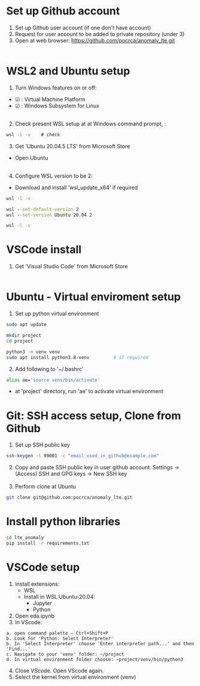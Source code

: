 # Set up Github account
1. Set up Github user account (if one don't have account)
2. Request for user account to be added to private repository (under 3)
3. Open at web browser: https://github.com/pocrca/anomaly_lte.git  
&nbsp;  

# WSL2 and Ubuntu setup
1. Turn Windows features on or off:
- &#9745; : Virtual Machine Platform 
- &#9745; : Windows Subsystem for Linux  
&nbsp;

2. Check present WSL setup at at Windows command prompt, :
```cmd
wsl -l -v    # check
```
3. Get 'Ubuntu 20.04.5 LTS' from Microsoft Store  
- Open Ubuntu  
&nbsp;  

4. Configure WSL version to be 2:
- Download and install 'wsl_update_x64' if required
```cmd
wsl -l -v

wsl --set-default-version 2
wsl --set-version Ubuntu 20.04 2

wsl -l -v
```  

# VSCode install
1. Get 'Visual Studio Code' from Microsoft Store    
&nbsp;  

# Ubuntu - Virtual enviroment setup  
1. Set up python virtual environment
```bash
sudo apt update

mkdir project
cd project

python3 -m venv venv
sudo apt install python3.8-venv         # if required

```  
2. Add following to '~/.bashrc'
```bash
alias ae='source venv/bin/activate'
```
- at 'project' directory, run 'ae' to activate virtual environment  

# Git: SSH access setup, Clone from Github
1. Set up SSH public key
```bash
ssh-keygen -t 99001 -c "email_used_in_github@example.com"
```
2. Copy and paste SSH public key in user github account: Settings -> (Access) SSH and GPG keys -> New SSH key  
&nbsp;
3. Perform clone at Ubuntu
```bash
git clone git@github.com:pocrca/anomaly_lte.git
```

# Install python libraries
```bash
cd lte_anomaly
pip install -r requirements.txt
```

# VSCode setup
1. Install extensions:
    - WSL
    - Install in WSL:Ubuntu-20.04: 
        * Jupyter
        * Python
2. Open eda.ipynb
3. In VScode: 
```
a. open command palette — Ctrl+Shift+P
b. Look for 'Python: Select Interpreter'
b. In 'Select Interpreter' choose 'Enter interpreter path...' and then 'Find...'
c. Navigate to your 'venv' folder: ~/project
d. In virtual environment folder choose: ~project/venv/bin/python3

```
4. Close VScode. Open VScode again. 
5. Select the kernel from virtual environment (venv)